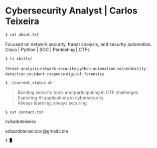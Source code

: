 # Cybersecurity Analyst | Carlos Teixeira

```bash
$ cat about.txt
```
Focused on network security, threat analysis, and security automation.  
Cisco | Python | SOC | Pentesting | CTFs

```bash
$ ls skills/
```
`threat-analysis` `network-security` `python-automation` `vulnerability-detection` `incident-response` `digital-forensics`


```bash
$ ./current_status.sh
```
> Building security tools and participating in CTF challenges  
> Exploring AI applications in cybersecurity  
> Always learning, always securing

```bash
$ cat contact.txt
```
<p>in/kaduteixeira</p>
<p>eduardoteixeiracc@gmail.com</p>

```bash
$ █
```
